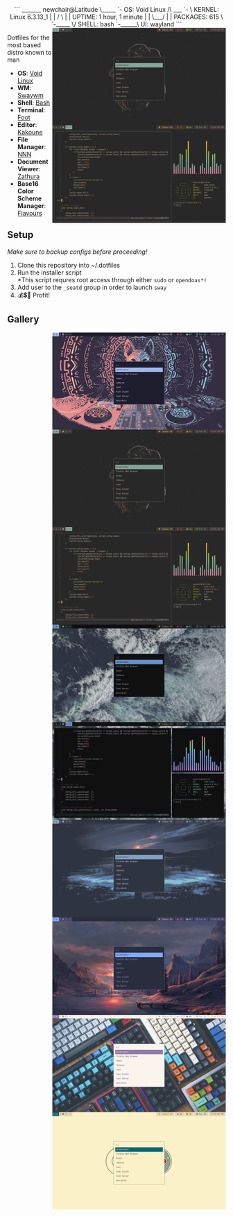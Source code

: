 <div align="center">
```
      _______      newchair@Latitude  
      \_____ `-    OS:        Void Linux  
   /\   ___ `- \   KERNEL:    Linux 6.3.13_1  
  | |  /   \  | |  UPTIME:    1 hour, 1 minute  
  | |  \___/  | |  PACKAGES:  615  
   \ `-_____  \/   SHELL:     bash  
    `-______\      UI:        wayland  
```
</div>

<img src="https://raw.githubusercontent.com/Newchair2644/dotfiles/master/screenshots/gruvbox-dark-medium.png" alt="img" align="right" width="400px">

Dotfiles for the most based distro known to man

- **OS**: [Void Linux](https://voidlinux.org)
- **WM**: [Swaywm](https://github.com/swaywm/sway)
- **Shell**: [Bash](https://git.savannah.gnu.org/git/bash.git)
- **Terminal**: [Foot](https://codeberg.org/dnkl/foot)
- **Editor**: [Kakoune](https://kakoune.org)
- **File Manager**: [NNN](https://github.com/jarun/nnn)
- **Document Viewer**: [Zathura](https://pwmt.org/projects/zathura)
- **Base16 Color Scheme Manager**: [Flavours](https://www.nordtheme.com)

## Setup
*Make sure to backup configs before proceeding!*
1. Clone this repository into ~/.dotfiles
2. Run the installer script  
   *This script requres root access through either `sudo` or `opendoas*!`
3. Add user to the `_seatd` group in order to launch `sway`
3. 💰💲💸 Profit!

## Gallery
<img src="https://raw.githubusercontent.com/Newchair2644/dotfiles/master/screenshots/catppuccin.png" alt="img" align="right" width="400px">

<img src="https://raw.githubusercontent.com/Newchair2644/dotfiles/master/screenshots/gruvbox-dark-medium.png" alt="img" align="right" width="400px">

<img src="https://raw.githubusercontent.com/Newchair2644/dotfiles/master/screenshots/paradise.png" alt="img" align="right" width="400px">

<img src="https://raw.githubusercontent.com/Newchair2644/dotfiles/master/screenshots/gallery-01.png" alt="img" align="right" width="400px">

<img src="https://raw.githubusercontent.com/Newchair2644/dotfiles/master/screenshots/gallery-02.png" alt="img" align="right" width="400px">
